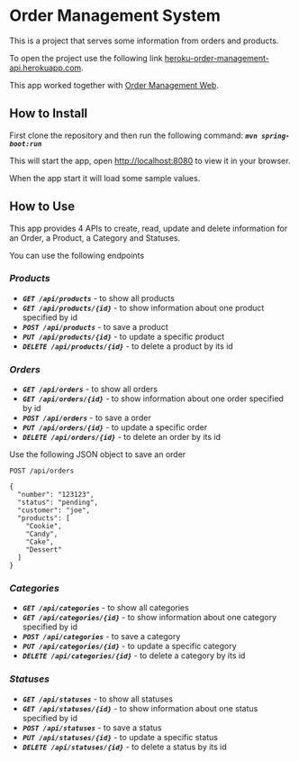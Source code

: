 # Order Management System

This is a project that serves some information from orders and products.

To open the project use the following link [heroku-order-management-api.herokuapp.com](https://heroku-order-management-api.herokuapp.com).

This app worked together with [Order Management Web](https://github.com/oswalthz/order-management-web).

## **How to Install**

First clone the repository and then run the following command: ***`mvn spring-boot:run`***

This will start the app, open [http://localhost:8080](http://localhost:8080) to view it in your browser.

When the app start it will load some sample values.

## **How to Use**

This app provides 4 APIs to create, read, update and delete information for an Order, a Product, a Category and Statuses.

You can use the following endpoints

### ***Products***
  - ***`GET /api/products`*** - to show all products
  - ***`GET /api/products/{id}`*** - to show information about one product specified by id
  - ***`POST /api/products`*** - to save a product
  - ***`PUT /api/products/{id}`*** - to update a specific product
  - ***`DELETE /api/products/{id}`*** - to delete a product by its id

### ***Orders***
  - ***`GET /api/orders`*** - to show all orders
  - ***`GET /api/orders/{id}`*** - to show information about one order specified by id
  - ***`POST /api/orders`*** - to save a order
  - ***`PUT /api/orders/{id}`*** - to update a specific order
  - ***`DELETE /api/orders/{id}`*** - to delete an order by its id

Use the following JSON object to save an order
```
POST /api/orders

{
  "number": "123123",
  "status": "pending",
  "customer": "joe",
  "products": [
    "Cookie",
    "Candy",
    "Cake",
    "Dessert"
  ]
}
```

### ***Categories***
  - ***`GET /api/categories`*** - to show all categories
  - ***`GET /api/categories/{id}`*** - to show information about one category specified by id
  - ***`POST /api/categories`*** - to save a category
  - ***`PUT /api/categories/{id}`*** - to update a specific category
  - ***`DELETE /api/categories/{id}`*** - to delete a category by its id

### ***Statuses***
  - ***`GET /api/statuses`*** - to show all statuses
  - ***`GET /api/statuses/{id}`*** - to show information about one status specified by id
  - ***`POST /api/statuses`*** - to save a status
  - ***`PUT /api/statuses/{id}`*** - to update a specific status
  - ***`DELETE /api/statuses/{id}`*** - to delete a status by its id
